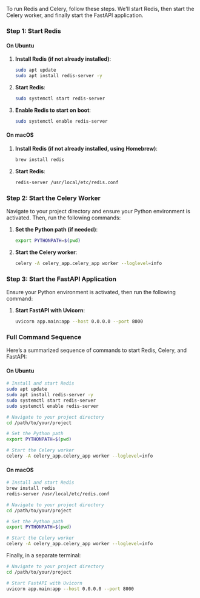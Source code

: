 To run Redis and Celery, follow these steps. We'll start Redis, then start the Celery worker, and finally start the FastAPI application.

### Step 1: Start Redis

#### On Ubuntu

1. **Install Redis (if not already installed)**:
    ```sh
    sudo apt update
    sudo apt install redis-server -y
    ```

2. **Start Redis**:
    ```sh
    sudo systemctl start redis-server
    ```

3. **Enable Redis to start on boot**:
    ```sh
    sudo systemctl enable redis-server
    ```

#### On macOS

1. **Install Redis (if not already installed, using Homebrew)**:
    ```sh
    brew install redis
    ```

2. **Start Redis**:
    ```sh
    redis-server /usr/local/etc/redis.conf
    ```

### Step 2: Start the Celery Worker

Navigate to your project directory and ensure your Python environment is activated. Then, run the following commands:

1. **Set the Python path (if needed)**:
    ```sh
    export PYTHONPATH=$(pwd)
    ```

2. **Start the Celery worker**:
    ```sh
    celery -A celery_app.celery_app worker --loglevel=info
    ```

### Step 3: Start the FastAPI Application

Ensure your Python environment is activated, then run the following command:

1. **Start FastAPI with Uvicorn**:
    ```sh
    uvicorn app.main:app --host 0.0.0.0 --port 8000
    ```

### Full Command Sequence

Here’s a summarized sequence of commands to start Redis, Celery, and FastAPI:

#### On Ubuntu

```sh
# Install and start Redis
sudo apt update
sudo apt install redis-server -y
sudo systemctl start redis-server
sudo systemctl enable redis-server

# Navigate to your project directory
cd /path/to/your/project

# Set the Python path
export PYTHONPATH=$(pwd)

# Start the Celery worker
celery -A celery_app.celery_app worker --loglevel=info
```

#### On macOS

```sh
# Install and start Redis
brew install redis
redis-server /usr/local/etc/redis.conf

# Navigate to your project directory
cd /path/to/your/project

# Set the Python path
export PYTHONPATH=$(pwd)

# Start the Celery worker
celery -A celery_app.celery_app worker --loglevel=info
```

Finally, in a separate terminal:

```sh
# Navigate to your project directory
cd /path/to/your/project

# Start FastAPI with Uvicorn
uvicorn app.main:app --host 0.0.0.0 --port 8000
```
